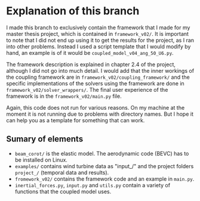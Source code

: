 # Explanation of this branch

I made this branch to exclusively contain the framework that I made for my master thesis project, which is contained in `framework_v02/`. It is important to note that I did not end up using it to get the results for the project, as I ran into other problems. Instead I used a script template that I would modify by hand, an example is of it would be `coupled_model_v04_ang_50_U6.py`.

The framework description is explained in chapter 2.4 of the project, although I did not go into much detail. I would add that the inner workings of the coupling framework are in `framework_v02/coupling_framework/` and the specific implementations of the solvers using the framework are done in `framework_v02/solver_wrappers/`. 
The final user experience of the framework is in the `framework_v02/main.py` file.

Again, this code does not run for various reasons. On my machine at the moment it is not running due to problems with directory names. But I hope it can help you as a template for something that can work.

## Sumary of elements

- `beam_corot/` is the elastic model. The aerodynamic code (BEVC) has to be installed on Linux.
- `examples/` contains wind turbine data as "input_/" and the project folders `project_/` (temporal data and results).
- `fromework_v02/` contains the framework code and an example in `main.py`.
- `inertial_forces.py`, `input.py` and `utils.py` contain a variety of functions that the coupled model uses.
